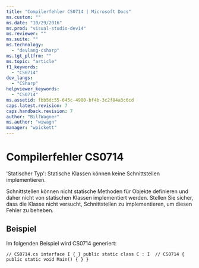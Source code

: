 ```yaml
---
title: "Compilerfehler CS0714 | Microsoft Docs"
ms.custom: ""
ms.date: "10/29/2016"
ms.prod: "visual-studio-dev14"
ms.reviewer: ""
ms.suite: ""
ms.technology: 
  - "devlang-csharp"
ms.tgt_pltfrm: ""
ms.topic: "article"
f1_keywords: 
  - "CS0714"
dev_langs: 
  - "CSharp"
helpviewer_keywords: 
  - "CS0714"
ms.assetid: fbb5dc55-645c-4980-bf4b-3c2f84a3c6cd
caps.latest.revision: 7
caps.handback.revision: 7
author: "BillWagner"
ms.author: "wiwagn"
manager: "wpickett"
---
```

# Compilerfehler CS0714
'Statischer Typ': Statische Klassen können keine Schnittstellen implementieren.  
  
 Schnittstellen können nicht statische Methoden für Objekte definieren und daher nicht von statischen Klassen implementiert werden. Stellen Sie sicher, dass die Klasse nicht versucht, Schnittstellen zu implementieren, um diesen Fehler zu beheben.  
  
## Beispiel  
 Im folgenden Beispiel wird CS0714 generiert:  
  
```  
// CS0714.cs interface I { } public static class C : I  // CS0714 { public static void Main() { } }  
```